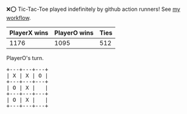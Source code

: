 :x::o: Tic-Tac-Toe played indefinitely by github action runners! See [my workflow](.github/workflows/play.yaml).

|PlayerX wins|PlayerO wins|Ties|
|-|-|-|
|1176|1095|512|

PlayerO's turn.

<pre>
+---+---+---+
| X | X | O |
+---+---+---+
| O | X |   |
+---+---+---+
| O | X |   |
+---+---+---+
</pre>